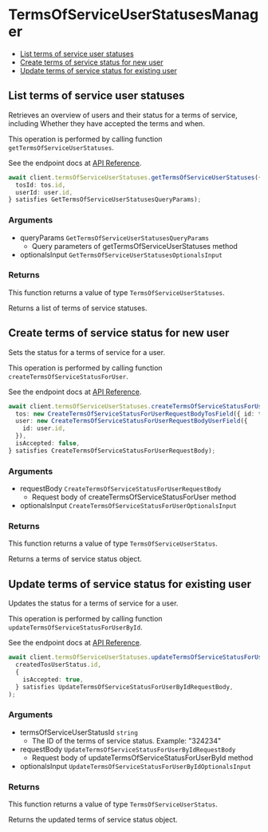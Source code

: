 # TermsOfServiceUserStatusesManager

- [List terms of service user statuses](#list-terms-of-service-user-statuses)
- [Create terms of service status for new user](#create-terms-of-service-status-for-new-user)
- [Update terms of service status for existing user](#update-terms-of-service-status-for-existing-user)

## List terms of service user statuses

Retrieves an overview of users and their status for a
terms of service, including Whether they have accepted
the terms and when.

This operation is performed by calling function `getTermsOfServiceUserStatuses`.

See the endpoint docs at
[API Reference](https://developer.box.com/reference/get-terms-of-service-user-statuses/).

<!-- sample get_terms_of_service_user_statuses -->

```ts
await client.termsOfServiceUserStatuses.getTermsOfServiceUserStatuses({
  tosId: tos.id,
  userId: user.id,
} satisfies GetTermsOfServiceUserStatusesQueryParams);
```

### Arguments

- queryParams `GetTermsOfServiceUserStatusesQueryParams`
  - Query parameters of getTermsOfServiceUserStatuses method
- optionalsInput `GetTermsOfServiceUserStatusesOptionalsInput`

### Returns

This function returns a value of type `TermsOfServiceUserStatuses`.

Returns a list of terms of service statuses.

## Create terms of service status for new user

Sets the status for a terms of service for a user.

This operation is performed by calling function `createTermsOfServiceStatusForUser`.

See the endpoint docs at
[API Reference](https://developer.box.com/reference/post-terms-of-service-user-statuses/).

<!-- sample post_terms_of_service_user_statuses -->

```ts
await client.termsOfServiceUserStatuses.createTermsOfServiceStatusForUser({
  tos: new CreateTermsOfServiceStatusForUserRequestBodyTosField({ id: tos.id }),
  user: new CreateTermsOfServiceStatusForUserRequestBodyUserField({
    id: user.id,
  }),
  isAccepted: false,
} satisfies CreateTermsOfServiceStatusForUserRequestBody);
```

### Arguments

- requestBody `CreateTermsOfServiceStatusForUserRequestBody`
  - Request body of createTermsOfServiceStatusForUser method
- optionalsInput `CreateTermsOfServiceStatusForUserOptionalsInput`

### Returns

This function returns a value of type `TermsOfServiceUserStatus`.

Returns a terms of service status object.

## Update terms of service status for existing user

Updates the status for a terms of service for a user.

This operation is performed by calling function `updateTermsOfServiceStatusForUserById`.

See the endpoint docs at
[API Reference](https://developer.box.com/reference/put-terms-of-service-user-statuses-id/).

<!-- sample put_terms_of_service_user_statuses_id -->

```ts
await client.termsOfServiceUserStatuses.updateTermsOfServiceStatusForUserById(
  createdTosUserStatus.id,
  {
    isAccepted: true,
  } satisfies UpdateTermsOfServiceStatusForUserByIdRequestBody,
);
```

### Arguments

- termsOfServiceUserStatusId `string`
  - The ID of the terms of service status. Example: "324234"
- requestBody `UpdateTermsOfServiceStatusForUserByIdRequestBody`
  - Request body of updateTermsOfServiceStatusForUserById method
- optionalsInput `UpdateTermsOfServiceStatusForUserByIdOptionalsInput`

### Returns

This function returns a value of type `TermsOfServiceUserStatus`.

Returns the updated terms of service status object.
